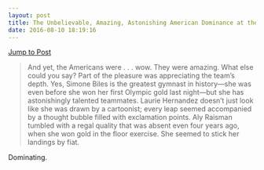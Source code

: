 ```yaml
---
layout: post
title: The Unbelievable, Amazing, Astonishing American Dominance at the Olympics - The New Yorker
date: 2016-08-10 18:19:16
---
```

[Jump to Post](http://www.newyorker.com/news/sporting-scene/the-unbelievable-amazing-astonishing-american-dominance-at-the-olympics)

> And yet, the Americans were . . . wow. They were amazing. What else could you say? Part of the pleasure was appreciating the team’s depth. Yes, Simone Biles is the greatest gymnast in history—she was even before she won her first Olympic gold last night—but she has astonishingly talented teammates. Laurie Hernandez doesn’t just look like she was drawn by a cartoonist; every leap seemed accompanied by a thought bubble filled with exclamation points. Aly Raisman tumbled with a regal quality that was absent even four years ago, when she won gold in the floor exercise. She seemed to stick her landings by fiat. 

Dominating. 


